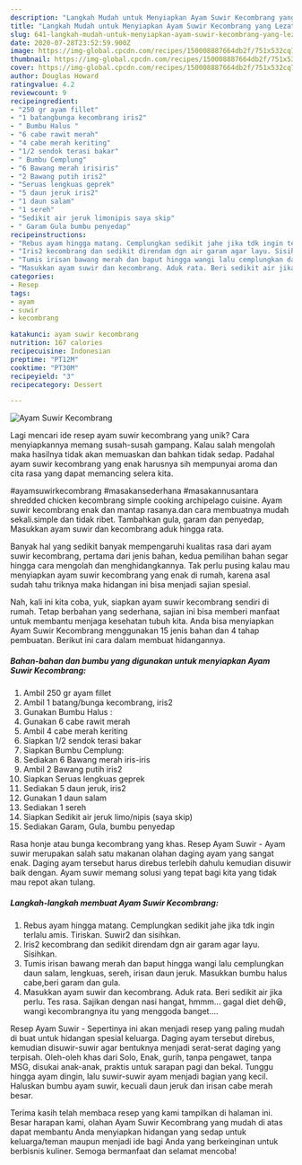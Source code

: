 ```yaml
---
description: "Langkah Mudah untuk Menyiapkan Ayam Suwir Kecombrang yang Lezat Sekali"
title: "Langkah Mudah untuk Menyiapkan Ayam Suwir Kecombrang yang Lezat Sekali"
slug: 641-langkah-mudah-untuk-menyiapkan-ayam-suwir-kecombrang-yang-lezat-sekali
date: 2020-07-28T23:52:59.900Z
image: https://img-global.cpcdn.com/recipes/150008887664db2f/751x532cq70/ayam-suwir-kecombrang-foto-resep-utama.jpg
thumbnail: https://img-global.cpcdn.com/recipes/150008887664db2f/751x532cq70/ayam-suwir-kecombrang-foto-resep-utama.jpg
cover: https://img-global.cpcdn.com/recipes/150008887664db2f/751x532cq70/ayam-suwir-kecombrang-foto-resep-utama.jpg
author: Douglas Howard
ratingvalue: 4.2
reviewcount: 9
recipeingredient:
- "250 gr ayam fillet"
- "1 batangbunga kecombrang iris2"
- " Bumbu Halus "
- "6 cabe rawit merah"
- "4 cabe merah keriting"
- "1/2 sendok terasi bakar"
- " Bumbu Cemplung"
- "6 Bawang merah irisiris"
- "2 Bawang putih iris2"
- "Seruas lengkuas geprek"
- "5 daun jeruk iris2"
- "1 daun salam"
- "1 sereh"
- "Sedikit air jeruk limonipis saya skip"
- " Garam Gula bumbu penyedap"
recipeinstructions:
- "Rebus ayam hingga matang. Cemplungkan sedikit jahe jika tdk ingin terlalu amis. Tiriskan. Suwir2 dan sisihkan."
- "Iris2 kecombrang dan sedikit direndam dgn air garam agar layu. Sisihkan."
- "Tumis irisan bawang merah dan baput hingga wangi lalu cemplungkan daun salam, lengkuas, sereh, irisan daun jeruk. Masukkan bumbu halus cabe,beri garam dan gula."
- "Masukkan ayam suwir dan kecombrang. Aduk rata. Beri sedikit air jika perlu. Tes rasa. Sajikan dengan nasi hangat, hmmm... gagal diet deh😆, wangi kecombrangnya itu yang menggoda banget...."
categories:
- Resep
tags:
- ayam
- suwir
- kecombrang

katakunci: ayam suwir kecombrang 
nutrition: 167 calories
recipecuisine: Indonesian
preptime: "PT12M"
cooktime: "PT30M"
recipeyield: "3"
recipecategory: Dessert

---
```



![Ayam Suwir Kecombrang](https://img-global.cpcdn.com/recipes/150008887664db2f/751x532cq70/ayam-suwir-kecombrang-foto-resep-utama.jpg)

Lagi mencari ide resep ayam suwir kecombrang yang unik? Cara menyiapkannya memang susah-susah gampang. Kalau salah mengolah maka hasilnya tidak akan memuaskan dan bahkan tidak sedap. Padahal ayam suwir kecombrang yang enak harusnya sih mempunyai aroma dan cita rasa yang dapat memancing selera kita.

#ayamsuwirkecombrang #masakansederhana #masakannusantara shredded chicken kecombrang simple cooking archipelago cuisine. Ayam suwir kecombrang enak dan mantap rasanya.dan cara membuatnya mudah sekali.simple dan tidak ribet. Tambahkan gula, garam dan penyedap, Masukkan ayam suwir dan kecombrang aduk hingga rata.

Banyak hal yang sedikit banyak mempengaruhi kualitas rasa dari ayam suwir kecombrang, pertama dari jenis bahan, kedua pemilihan bahan segar hingga cara mengolah dan menghidangkannya. Tak perlu pusing kalau mau menyiapkan ayam suwir kecombrang yang enak di rumah, karena asal sudah tahu triknya maka hidangan ini bisa menjadi sajian spesial.


Nah, kali ini kita coba, yuk, siapkan ayam suwir kecombrang sendiri di rumah. Tetap berbahan yang sederhana, sajian ini bisa memberi manfaat untuk membantu menjaga kesehatan tubuh kita. Anda bisa menyiapkan Ayam Suwir Kecombrang menggunakan 15 jenis bahan dan 4 tahap pembuatan. Berikut ini cara dalam membuat hidangannya.

<!--inarticleads1-->

##### Bahan-bahan dan bumbu yang digunakan untuk menyiapkan Ayam Suwir Kecombrang:

1. Ambil 250 gr ayam fillet
1. Ambil 1 batang/bunga kecombrang, iris2
1. Gunakan  Bumbu Halus :
1. Gunakan 6 cabe rawit merah
1. Ambil 4 cabe merah keriting
1. Siapkan 1/2 sendok terasi bakar
1. Siapkan  Bumbu Cemplung:
1. Sediakan 6 Bawang merah iris-iris
1. Ambil 2 Bawang putih iris2
1. Siapkan Seruas lengkuas geprek
1. Sediakan 5 daun jeruk, iris2
1. Gunakan 1 daun salam
1. Sediakan 1 sereh
1. Siapkan Sedikit air jeruk limo/nipis (saya skip)
1. Sediakan  Garam, Gula, bumbu penyedap


Rasa honje atau bunga kecombrang yang khas. Resep Ayam Suwir - Ayam suwir merupakan salah satu makanan olahan daging ayam yang sangat enak. Daging ayam tersebut harus direbus terlebih dahulu kemudian disuwir baik dengan. Ayam suwir memang solusi yang tepat bagi kita yang tidak mau repot akan tulang. 

<!--inarticleads2-->

##### Langkah-langkah membuat Ayam Suwir Kecombrang:

1. Rebus ayam hingga matang. Cemplungkan sedikit jahe jika tdk ingin terlalu amis. Tiriskan. Suwir2 dan sisihkan.
1. Iris2 kecombrang dan sedikit direndam dgn air garam agar layu. Sisihkan.
1. Tumis irisan bawang merah dan baput hingga wangi lalu cemplungkan daun salam, lengkuas, sereh, irisan daun jeruk. Masukkan bumbu halus cabe,beri garam dan gula.
1. Masukkan ayam suwir dan kecombrang. Aduk rata. Beri sedikit air jika perlu. Tes rasa. Sajikan dengan nasi hangat, hmmm... gagal diet deh😆, wangi kecombrangnya itu yang menggoda banget....


Resep Ayam Suwir - Sepertinya ini akan menjadi resep yang paling mudah di buat untuk hidangan spesial keluarga. Daging ayam tersebut direbus, kemudian disuwir-suwir agar bentuknya menjadi serat-serat daging yang terpisah. Oleh-oleh khas dari Solo, Enak, gurih, tanpa pengawet, tanpa MSG, disukai anak-anak, praktis untuk sarapan pagi dan bekal. Tunggu hingga ayam dingin, lalu suwir-suwir ayam menjadi bagian yang kecil. Haluskan bumbu ayam suwir, kecuali daun jeruk dan irisan cabe merah besar. 

Terima kasih telah membaca resep yang kami tampilkan di halaman ini. Besar harapan kami, olahan Ayam Suwir Kecombrang yang mudah di atas dapat membantu Anda menyiapkan hidangan yang sedap untuk keluarga/teman maupun menjadi ide bagi Anda yang berkeinginan untuk berbisnis kuliner. Semoga bermanfaat dan selamat mencoba!

